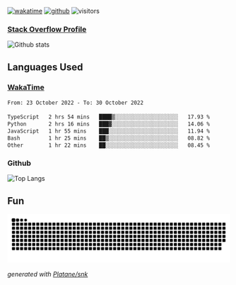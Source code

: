 [![wakatime](https://wakatime.com/badge/user/82c377cd-a54c-404c-b7df-177b313ca539.svg)](https://wakatime.com/@82c377cd-a54c-404c-b7df-177b313ca539)
[![github](https://img.shields.io/github/followers/xinthose?logo=github&style=plastic)](https://github.com/alanhamlett?tab=followers)
![visitors](https://visitor-badge.glitch.me/badge?page_id=xinthose&left_color=green&right_color=red)
### [Stack Overflow Profile](https://stackoverflow.com/users/4056146/xinthose)

![Github stats](https://github-readme-stats.vercel.app/api?username=xinthose&show_icons=true&theme=radical&count_private=true)

## Languages Used

### [WakaTime](https://wakatime.com/)
<!--START_SECTION:waka-->

```text
From: 23 October 2022 - To: 30 October 2022

TypeScript   2 hrs 54 mins   ████▒░░░░░░░░░░░░░░░░░░░░   17.93 %
Python       2 hrs 16 mins   ███▓░░░░░░░░░░░░░░░░░░░░░   14.06 %
JavaScript   1 hr 55 mins    ███░░░░░░░░░░░░░░░░░░░░░░   11.94 %
Bash         1 hr 25 mins    ██▒░░░░░░░░░░░░░░░░░░░░░░   08.82 %
Other        1 hr 22 mins    ██░░░░░░░░░░░░░░░░░░░░░░░   08.45 %
```

<!--END_SECTION:waka-->

### Github

![Top Langs](https://github-readme-stats.vercel.app/api/top-langs/?username=xinthose)

## Fun
![github contribution grid snake animation](https://raw.githubusercontent.com/xinthose/xinthose/output/github-contribution-grid-snake.svg)

_generated with [Platane/snk](https://github.com/Platane/snk)_
